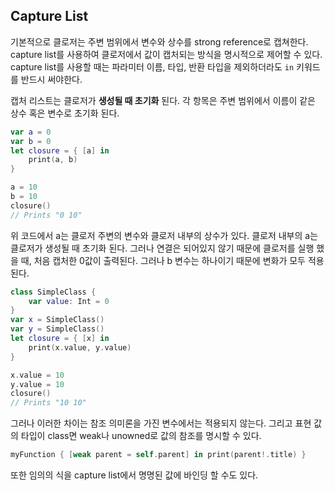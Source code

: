 ## Capture List

기본적으로 클로저는 주변 범위에서 변수와 상수를 strong reference로 캡쳐한다. capture list를 사용하여 클로저에서 값이 캡처되는 방식을 명시적으로 제어할 수 있다. capture list를 사용할 때는 파라미터 이름, 타입, 반환 타입을 제외하더라도 `in` 키워드를 반드시 써야한다.

캡처 리스트는 클로저가 **생성될 때 초기화** 된다. 각 항목은 주변 범위에서 이름이 같은 상수 혹은 변수로 초기화 된다.

```swift
var a = 0
var b = 0
let closure = { [a] in
    print(a, b)
}

a = 10
b = 10
closure()
// Prints "0 10"
```

위 코드에서 a는 클로저 주변의 변수와 클로저 내부의 상수가 있다. 클로저 내부의 a는 클로저가 생성될 때 초기화 된다. 그러나 연결은 되어있지 않기 때문에 클로저를 실행 했을 때, 처음 캡처한 0값이 출력된다. 그러나 b 변수는 하나이기 때문에 변화가 모두 적용된다.

```swift
class SimpleClass {
    var value: Int = 0
}
var x = SimpleClass()
var y = SimpleClass()
let closure = { [x] in
    print(x.value, y.value)
}

x.value = 10
y.value = 10
closure()
// Prints "10 10"
```

그러나 이러한 차이는 참조 의미론을 가진 변수에서는 적용되지 않는다. 그리고 표현 값의 타입이 class면 weak나 unowned로 값의 참조를 명시할 수 있다.

```swift
myFunction { [weak parent = self.parent] in print(parent!.title) }
```

또한 임의의 식을 capture list에서 명명된 값에 바인딩 할 수도 있다.